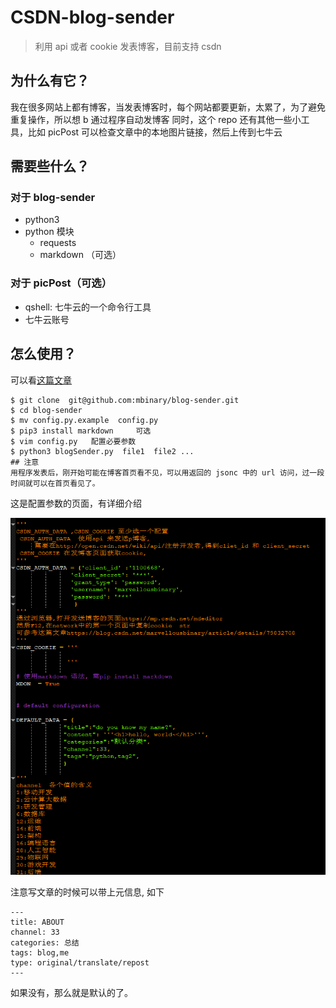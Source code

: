 # CSDN-blog-sender
>利用 api 或者 cookie 发表博客，目前支持 csdn

## 为什么有它？
我在很多网站上都有博客，当发表博客时，每个网站都要更新，太累了，为了避免重复操作，所以想 b 通过程序自动发博客
同时，这个 repo 还有其他一些小工具，比如 picPost 可以检查文章中的本地图片链接，然后上传到七牛云

## 需要些什么？

### 对于 blog-sender
* python3
* python 模块
    - requests
    - markdown （可选）


### 对于 picPost（可选）
* qshell: 七牛云的一个命令行工具
* 七牛云账号

## 怎么使用？
可以看[这篇文章](https://blog.csdn.net/marvellousbinary/article/details/79832708)

```shell
$ git clone  git@github.com:mbinary/blog-sender.git
$ cd blog-sender
$ mv config.py.example  config.py
$ pip3 install markdown     可选
$ vim config.py   配置必要参数
$ python3 blogSender.py  file1  file2 ...
## 注意
用程序发表后，刚开始可能在博客首页看不见，可以用返回的 jsonc 中的 url 访问，过一段时间就可以在首页看见了。

```
这是配置参数的页面，有详细介绍

![](images/conf.png)

注意写文章的时候可以带上元信息,
如下
```
---
title: ABOUT
channel: 33
categories: 总结
tags: blog,me
type: original/translate/repost
---
```
如果没有，那么就是默认的了。
